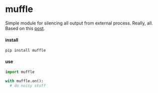 # muffle

Simple module for silencing all output from external process. Really, all. Based on this [post](http://stackoverflow.com/questions/11130156/suppress-stdout-stderr-print-from-python-functions).

#### install

```
pip install muffle
```

#### use

```python
import muffle

with muffle.on():
  # do noisy stuff
```
